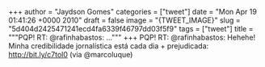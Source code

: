 
+++
author = "Jaydson Gomes"
categories = ["tweet"]
date = "Mon Apr 19 01:41:26 +0000 2010"
draft = false
image = "{TWEET_IMAGE}"
slug = "5d404d2425471241ecd4fa6339f46797dd03f5f9"
tags = ["tweet"]
title = """PQP! RT: @rafinhabastos: ..."""
+++
PQP! RT: @rafinhabastos: Hehehe! Minha credibilidade jornalística está cada dia + prejudicada: http://bit.ly/c7tol0 (via @marcoluque)
